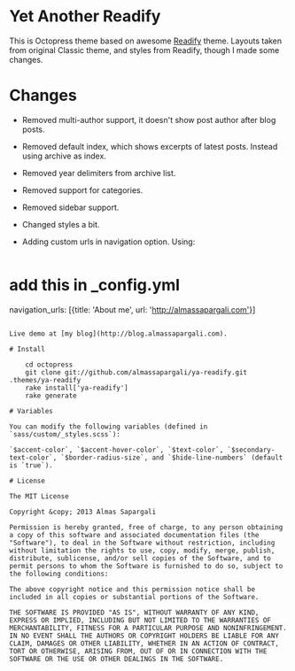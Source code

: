 # Yet Another Readify

This is Octopress theme based on awesome [Readify](https://github.com/vladigleba/readify) theme. Layouts taken from original Classic theme, and styles from Readify, though I made some changes.

# Changes

- Removed multi-author support, it doesn't show post author after blog posts.
- Removed default index, which shows excerpts of latest posts. Instead using archive as index.
- Removed year delimiters from archive list.
- Removed support for categories.
- Removed sidebar support.
- Changed styles a bit.
- Adding custom urls in navigation option. Using:

	```
# add this in _config.yml
navigation_urls: [{title: 'About me', url: 'http://almassapargali.com'}]
```

Live demo at [my blog](http://blog.almassapargali.com).

# Install

    cd octopress
    git clone git://github.com/almassapargali/ya-readify.git .themes/ya-readify
    rake install['ya-readify']
    rake generate

# Variables

You can modify the following variables (defined in `sass/custom/_styles.scss`):

`$accent-color`, `$accent-hover-color`, `$text-color`, `$secondary-text-color`, `$border-radius-size`, and `$hide-line-numbers` (default is `true`).

# License

The MIT License

Copyright &copy; 2013 Almas Sapargali

Permission is hereby granted, free of charge, to any person obtaining a copy of this software and associated documentation files (the "Software"), to deal in the Software without restriction, including without limitation the rights to use, copy, modify, merge, publish, distribute, sublicense, and/or sell copies of the Software, and to permit persons to whom the Software is furnished to do so, subject to the following conditions:

The above copyright notice and this permission notice shall be included in all copies or substantial portions of the Software.

THE SOFTWARE IS PROVIDED "AS IS", WITHOUT WARRANTY OF ANY KIND, EXPRESS OR IMPLIED, INCLUDING BUT NOT LIMITED TO THE WARRANTIES OF MERCHANTABILITY, FITNESS FOR A PARTICULAR PURPOSE AND NONINFRINGEMENT. IN NO EVENT SHALL THE AUTHORS OR COPYRIGHT HOLDERS BE LIABLE FOR ANY CLAIM, DAMAGES OR OTHER LIABILITY, WHETHER IN AN ACTION OF CONTRACT, TORT OR OTHERWISE, ARISING FROM, OUT OF OR IN CONNECTION WITH THE SOFTWARE OR THE USE OR OTHER DEALINGS IN THE SOFTWARE.

